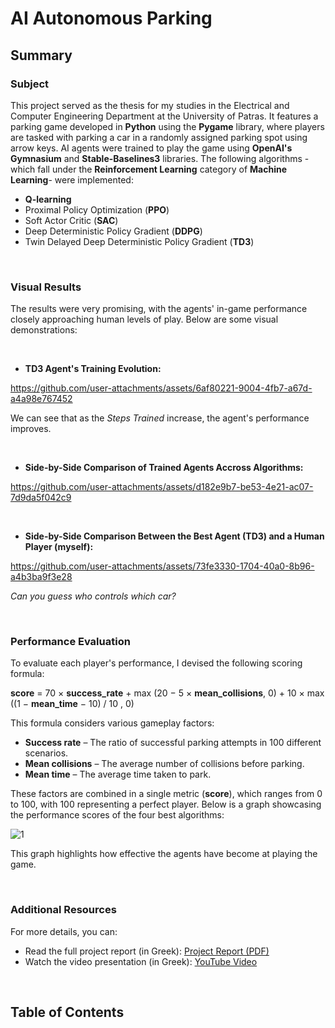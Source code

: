 # AI Autonomous Parking 

## Summary 

### Subject 

This project served as the thesis for my studies in the Electrical and Computer Engineering Department at the University of Patras. It features a parking game developed in **Python** using the **Pygame** library, where players are tasked with parking a car in a randomly assigned parking spot using arrow keys. AI agents were trained to play the game using **OpenAI's Gymnasium** and **Stable-Baselines3** libraries. The following algorithms -which fall under the **Reinforcement Learning** category of **Machine Learning**- were implemented:

- **Q-learning**
- Proximal Policy Optimization (**PPO**)
- Soft Actor Critic (**SAC**) 
- Deep Deterministic Policy Gradient (**DDPG**)
- Twin Delayed Deep Deterministic Policy Gradient (**TD3**)

<br>

### Visual Results

The results were very promising, with the agents' in-game performance closely approaching human levels of play. Below are some visual demonstrations:

<br>

- **TD3 Agent's Training Evolution:**

https://github.com/user-attachments/assets/6af80221-9004-4fb7-a67d-a4a98e767452

We can see that as the *Steps Trained* increase, the agent's performance improves.

<br>

- **Side-by-Side Comparison of Trained Agents Accross Algorithms:**

https://github.com/user-attachments/assets/d182e9b7-be53-4e21-ac07-7d9da5f042c9

<br>

- **Side-by-Side Comparison Between the Best Agent (TD3) and a Human Player (myself):**

https://github.com/user-attachments/assets/73fe3330-1704-40a0-8b96-a4b3ba9f3e28

*Can you guess who controls which car?*

<br>

### Performance Evaluation

To evaluate each player's performance, I devised the following scoring formula:

**score** = 70 × **success_rate** + max (20 − 5 × **mean_collisions**, 0) + 10 × max ((1 − **mean_time** − 10) / 10 , 0)

This formula considers various gameplay factors:

- **Success rate** – The ratio of successful parking attempts in 100 different scenarios.
- **Mean collisions** – The average number of collisions before parking.
- **Mean time** – The average time taken to park.

 These factors are combined in a single metric (**score**), which ranges from 0 to 100, with 100 representing a perfect player. Below is a graph showcasing the performance scores of the four best algorithms:
 
![1](https://github.com/user-attachments/assets/a362aba8-43be-4533-91df-3c5d594ef85b)

This graph highlights how effective the agents have become at playing the game.

<br>

### Additional Resources

For more details, you can:

- Read the full project report (in Greek): [Project Report (PDF)](https://github.com/GeorgeTsialios/AI-Autonomous-Parking/blob/main/Report.pdf)
- Watch the video presentation (in Greek): [YouTube Video](https://www.youtube.com/watch?v=0QqAaAosaes&t=546s&ab_channel=GeorgeTsialios)

<br>

## Table of Contents

